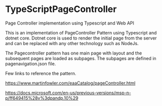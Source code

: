# TypeScriptPageController
Page Controller implementation using Typescript and Web API

This is an implementation of PageController Pattern using Typescript and dotnet core. Dotnet core is used to render the initial page from the server and can be replaced with any other technology such as NodeJs.

The Pagecontroller pattern has one main page with layout and the subsequent pages are loaded as subpages. The subpages are defined in pagenavigation.json file. 

Few links to reference the pattern.

https://www.martinfowler.com/eaaCatalog/pageController.html

https://docs.microsoft.com/en-us/previous-versions/msp-n-p/ff649415%28v%3dpandp.10%29
